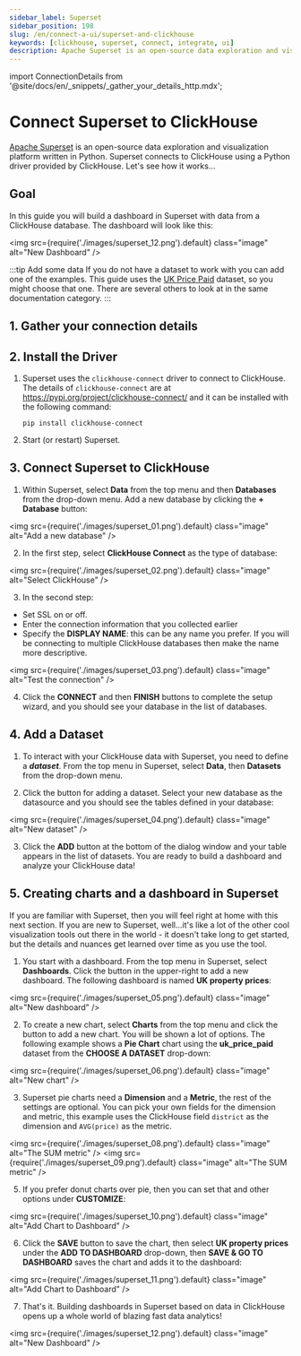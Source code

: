 ```yaml
---
sidebar_label: Superset
sidebar_position: 198
slug: /en/connect-a-ui/superset-and-clickhouse
keywords: [clickhouse, superset, connect, integrate, ui]
description: Apache Superset is an open-source data exploration and visualization platform.
---
```

import ConnectionDetails from '@site/docs/en/_snippets/_gather_your_details_http.mdx';

# Connect Superset to ClickHouse

<a href="https://superset.apache.org/" target="_blank">Apache Superset</a> is an open-source data exploration and visualization platform written in Python. Superset connects to ClickHouse using a Python driver provided by ClickHouse. Let's see how it works...

## Goal

In this guide you will build a dashboard in Superset with data from a ClickHouse database.  The dashboard will look like this:

  <img src={require('./images/superset_12.png').default} class="image" alt="New Dashboard" />
<p/>

:::tip Add some data
If you do not have a dataset to work with you can add one of the examples.  This guide uses the [UK Price Paid](/docs/en/getting-started/example-datasets/uk-price-paid.md) dataset, so you might choose that one.  There are several others to look at in the same documentation category.
:::

## 1. Gather your connection details
<ConnectionDetails />

## 2. Install the Driver

1. Superset uses the `clickhouse-connect` driver to connect to ClickHouse. The details of `clickhouse-connect` are at <a href="https://pypi.org/project/clickhouse-connect/" target="_blank">https://pypi.org/project/clickhouse-connect/</a> and it can be installed with the following command:

    ```console
    pip install clickhouse-connect 
    ```

2. Start (or restart) Superset.

## 3. Connect Superset to ClickHouse

1. Within Superset, select **Data** from the top menu and then **Databases** from the drop-down menu. Add a new database by clicking the **+ Database** button:

  <img src={require('./images/superset_01.png').default} class="image" alt="Add a new database" />

2. In the first step, select **ClickHouse Connect** as the type of database:

  <img src={require('./images/superset_02.png').default} class="image" alt="Select ClickHouse" />

3. In the second step:
  - Set SSL on or off.
  - Enter the connection information that you collected earlier
  - Specify the **DISPLAY NAME**: this can be any name you prefer. If you will be connecting to multiple ClickHouse databases then make the name more descriptive.

  <img src={require('./images/superset_03.png').default} class="image" alt="Test the connection" />

4. Click the **CONNECT** and then **FINISH** buttons to complete the setup wizard, and you should see your database in the list of databases.

## 4. Add a Dataset

1. To interact with your ClickHouse data with Superset, you need to define a **_dataset_**. From the top menu in Superset, select **Data**, then **Datasets** from the drop-down menu. 

2. Click the button for adding a dataset. Select your new database as the datasource and you should see the tables defined in your database:

  <img src={require('./images/superset_04.png').default} class="image" alt="New dataset" />


3. Click the **ADD** button at the bottom of the dialog window and your table appears in the list of datasets. You are ready to build a dashboard and analyze your ClickHouse data!


## 5.  Creating charts and a dashboard in Superset

If you are familiar with Superset, then you will feel right at home with this next section. If you are new to Superset, well...it's like a lot of the other cool visualization tools out there in the world - it doesn't take long to get started, but the details and nuances get learned over time as you use the tool. 

1. You start with a dashboard. From the top menu in Superset, select **Dashboards**. Click the button in the upper-right to add a new dashboard. The following dashboard is named **UK property prices**:

  <img src={require('./images/superset_05.png').default} class="image" alt="New dashboard" />

2. To create a new chart, select **Charts** from the top menu and click the button to add a new chart. You will be shown a lot of options. The following example shows a **Pie Chart** chart using the **uk_price_paid** dataset from the **CHOOSE A DATASET** drop-down:

  <img src={require('./images/superset_06.png').default} class="image" alt="New chart" />

3. Superset pie charts need a **Dimension** and a **Metric**, the rest of the settings are optional.  You can pick your own fields for the dimension and metric, this example uses the ClickHouse field `district` as the dimension and `AVG(price)` as the metric.

  <img src={require('./images/superset_08.png').default} class="image" alt="The SUM metric" />
  <img src={require('./images/superset_09.png').default} class="image" alt="The SUM metric" />

5. If you prefer donut charts over pie, then you can set that and other options  under **CUSTOMIZE**:

  <img src={require('./images/superset_10.png').default} class="image" alt="Add Chart to Dashboard" />

6. Click the **SAVE** button to save the chart, then select **UK property prices** under the **ADD TO DASHBOARD** drop-down, then **SAVE & GO TO DASHBOARD** saves the chart and adds it to the dashboard:

  <img src={require('./images/superset_11.png').default} class="image" alt="Add Chart to Dashboard" />

7. That's it. Building dashboards in Superset based on data in ClickHouse opens up a whole world of blazing fast data analytics!

  <img src={require('./images/superset_12.png').default} class="image" alt="New Dashboard" />
